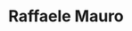---
title: Raffaele Mauro
type: guests
slug: guests/raffaelemauro
linkedin: https://www.linkedin.com/in/raffaelemauro/
medium: 
twitter: 
github: 
instagram: 
site: 
layout: "guestPage"
image: raffaele_mauro.jpg
bio: "Partner @ Primo Space / Deep Tech Venture Capital & CPO @ Primo Ventures"
episodes:
    "Pointer[72]: Il cacciatore di startup - con Raffaele Mauro": "/p/pointer72-il-cacciatore-di-startup-con-raffaele-mauro/"
---